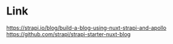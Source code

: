 # Link

https://strapi.io/blog/build-a-blog-using-nuxt-strapi-and-apollo
https://github.com/strapi/strapi-starter-nuxt-blog
